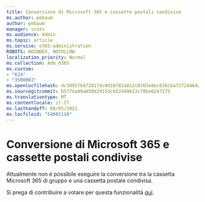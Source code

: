 ```yaml
---
title: Conversione di Microsoft 365 e cassette postali condivise
ms.author: pebaum
author: pebaum
manager: scotv
ms.audience: Admin
ms.topic: article
ms.service: o365-administration
ROBOTS: NOINDEX, NOFOLLOW
localization_priority: Normal
ms.collection: Adm_O365
ms.custom:
- "624"
- "3500003"
ms.openlocfilehash: dc50957b472817dc0d18782a812c8763e8ec630cba72724464a920596abaf950
ms.sourcegitcommit: b5f7da89a650d2915dc652449623c78be6247175
ms.translationtype: MT
ms.contentlocale: it-IT
ms.lasthandoff: 08/05/2021
ms.locfileid: "54081110"
---
```

# <a name="conversion-of-microsoft-365-group-and-shared-mailboxes"></a>Conversione di Microsoft 365 e cassette postali condivise

Attualmente non è possibile eseguire la conversione tra la cassetta Microsoft 365 di gruppo e una cassetta postale condivisa.

Si prega di contribuire a votare per questa funzionalità [qui](https://aka.ms/M365GroupToShared).
